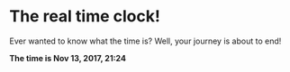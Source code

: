# The real time clock!

Ever wanted to know what the time is? Well, your journey is about to end!

**The time is Nov 13, 2017, 21:24**